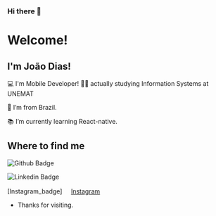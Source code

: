 ### Hi there 👋

# Welcome!

## I'm João Dias!

:computer: I'm Mobile Developer!
🧑‍🎓 actually studying Information Systems at UNEMAT

:house_with_garden: I’m from Brazil.

:books: I’m currently learning React-native.

 

## Where to find me
![Github Badge](https://img.shields.io/badge/-Github-000?style=flat-square&logo=Github&logoColor=white&link=https://github.com/joaodias-rms)

![Linkedin Badge](https://img.shields.io/badge/-LinkedIn-blue?style=flat-square&logo=Linkedin&logoColor=white&link=https://www.linkedin.com/in/jo%C3%A3o-victor-8094481ba/)

[Instagram_badge]<a href="https://www.instagram.com/joaodias-rms/"><img src="https://logodownload.org/wp-content/uploads/2017/04/instagram-logo.png" width="16"></img></a> [Instagram](https://www.instagram.com/joaodias-rms/)  



- Thanks for visiting.
